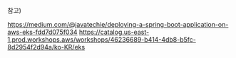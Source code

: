 참고) 

https://medium.com/@javatechie/deploying-a-spring-boot-application-on-aws-eks-fdd7d075f034
https://catalog.us-east-1.prod.workshops.aws/workshops/46236689-b414-4db8-b5fc-8d2954f2d94a/ko-KR/eks
